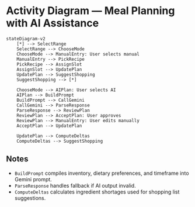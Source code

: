 # Activity Diagram — Meal Planning with AI Assistance

```mermaid
stateDiagram-v2
    [*] --> SelectRange
    SelectRange --> ChooseMode
    ChooseMode --> ManualEntry: User selects manual
    ManualEntry --> PickRecipe
    PickRecipe --> AssignSlot
    AssignSlot --> UpdatePlan
    UpdatePlan --> SuggestShopping
    SuggestShopping --> [*]

    ChooseMode --> AIPlan: User selects AI
    AIPlan --> BuildPrompt
    BuildPrompt --> CallGemini
    CallGemini --> ParseResponse
    ParseResponse --> ReviewPlan
    ReviewPlan --> AcceptPlan: User approves
    ReviewPlan --> ManualEntry: User edits manually
    AcceptPlan --> UpdatePlan

    UpdatePlan --> ComputeDeltas
    ComputeDeltas --> SuggestShopping
```

## Notes
- `BuildPrompt` compiles inventory, dietary preferences, and timeframe into Gemini prompt.
- `ParseResponse` handles fallback if AI output invalid.
- `ComputeDeltas` calculates ingredient shortages used for shopping list suggestions.
